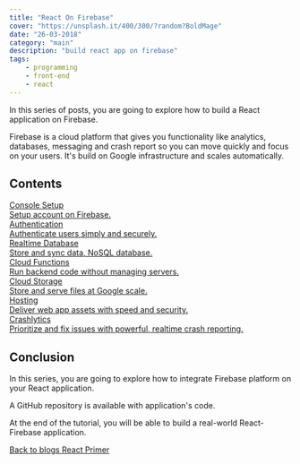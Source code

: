 ```yaml
---
title: "React On Firebase"
cover: "https://unsplash.it/400/300/?random?BoldMage"
date: "26-03-2018"
category: "main"
description: "build react app on firebase"
tags:
    - programming
    - front-end
    - react
---
```


In this series of posts, you are going to explore how to build a React application on Firebase.

Firebase is a cloud platform that gives you functionality like analytics, databases, messaging and crash report so you can move quickly and focus on your users. It's build on Google infrastructure and scales automatically.

## Contents

<div class="api-container">
    <div class="api-item-container">
        <a class="api-link" href="/firebase-authentication">
            <div class="api-item">
                <div>
                    <i class="fas fa-bookmark"></i>
                    Console Setup
                </div>
                <div class="api-description">
                    Setup account on Firebase.
                </div>
            </div>
        </a>
    </div>
    <div class="api-item-container">
        <a class="api-link" href="/firebase-authentication">
            <div class="api-item">
                <div>
                    <i class="fas fa-bookmark"></i>
                    Authentication
                </div>
                <div class="api-description">
                    Authenticate users simply and securely.
                </div>
            </div>
        </a>
    </div>
    <div class="api-item-container">
        <a class="api-link" href="/firebase-realtime-database">
            <div class="api-item">
                <div>
                    <i class="fas fa-bookmark"></i>
                      Realtime Database
                </div>
                <div class="api-description">
                    Store and sync data, NoSQL database.
                </div>
            </div>
        </a>
    </div>
    <div class="api-item-container">
        <a class="api-link" href="/firebase-cloud-functions">
            <div class="api-item">
                <div>
                    <i class="fas fa-bookmark"></i>
                    Cloud Functions
                </div>
                <div class="api-description">
                    Run backend code without managing servers.
                </div>
            </div>
        </a>
    </div>
    <div class="api-item-container">
        <a class="api-link" href="/firebase-cloud-storage">
            <div class="api-item">
                <div>
                    <i class="fas fa-bookmark"></i>
                    Cloud Storage
                </div>
                <div class="api-description">
                    Store and serve files at Google scale.
                </div>
            </div>
        </a>
    </div>
    <div class="api-item-container">
        <a class="api-link" href="/firebase-hosting">
            <div class="api-item">
                <div>
                    <i class="fas fa-bookmark"></i>
                    Hosting
                </div>
                <div class="api-description">
                    Deliver web app assets with speed and security.
                </div>
            </div>
        </a>
    </div>
    <div class="api-item-container">
        <a class="api-link" href="/firebase-crashlytics">
            <div class="api-item">
                <div>
                    <i class="fas fa-bookmark"></i>
                    Crashlytics
                </div>
                <div class="api-description">
                    Prioritize and fix issues with powerful, realtime crash reporting.
                </div>
            </div>
        </a>
    </div>
</div>

## Conclusion

In this series, you are going to explore how to integrate Firebase platform on your React application.

A GitHub repository is available with application's code.

At the end of the tutorial, you will be able to build a real-world React-Firebase application.

<div class="post-btns-container">
<a class="btn-flatmaterial" href="/s">
  <i class="fas fa-angle-left"></i>
  Back to blogs
</a>
<a class="btn-material next-btn" href="/react-primer">
  React Primer
  <i class="fas fa-angle-right"></i>
</a>
</div>
